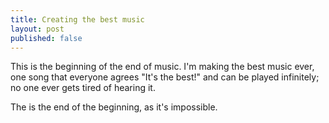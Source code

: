 ```yaml
---
title: Creating the best music
layout: post
published: false
---
```

This is the beginning of the end of music. I'm making the best music ever, one song that everyone agrees "It's the best!" and can be played infinitely; no one ever gets tired of hearing it.

The is the end of the beginning, as it's impossible.

